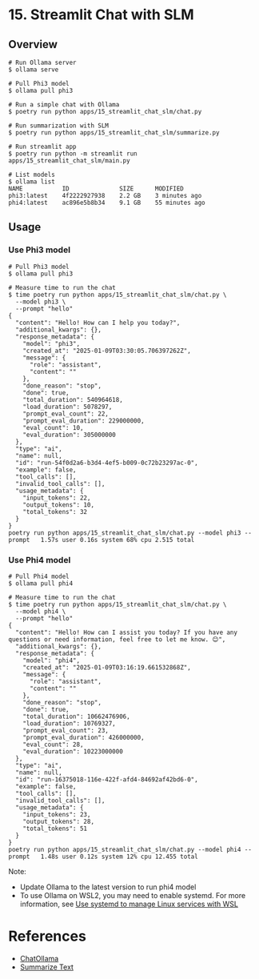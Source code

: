 # 15. Streamlit Chat with SLM

## Overview

```shell
# Run Ollama server
$ ollama serve

# Pull Phi3 model
$ ollama pull phi3

# Run a simple chat with Ollama
$ poetry run python apps/15_streamlit_chat_slm/chat.py

# Run summarization with SLM
$ poetry run python apps/15_streamlit_chat_slm/summarize.py

# Run streamlit app
$ poetry run python -m streamlit run apps/15_streamlit_chat_slm/main.py

# List models
$ ollama list
NAME           ID              SIZE      MODIFIED
phi3:latest    4f2222927938    2.2 GB    3 minutes ago
phi4:latest    ac896e5b8b34    9.1 GB    55 minutes ago
```

## Usage

### Use Phi3 model

```shell
# Pull Phi3 model
$ ollama pull phi3

# Measure time to run the chat
$ time poetry run python apps/15_streamlit_chat_slm/chat.py \
  --model phi3 \
  --prompt "hello"
{
  "content": "Hello! How can I help you today?",
  "additional_kwargs": {},
  "response_metadata": {
    "model": "phi3",
    "created_at": "2025-01-09T03:30:05.706397262Z",
    "message": {
      "role": "assistant",
      "content": ""
    },
    "done_reason": "stop",
    "done": true,
    "total_duration": 540964618,
    "load_duration": 5078297,
    "prompt_eval_count": 22,
    "prompt_eval_duration": 229000000,
    "eval_count": 10,
    "eval_duration": 305000000
  },
  "type": "ai",
  "name": null,
  "id": "run-54f0d2a6-b3d4-4ef5-b009-0c72b23297ac-0",
  "example": false,
  "tool_calls": [],
  "invalid_tool_calls": [],
  "usage_metadata": {
    "input_tokens": 22,
    "output_tokens": 10,
    "total_tokens": 32
  }
}
poetry run python apps/15_streamlit_chat_slm/chat.py --model phi3 --prompt   1.57s user 0.16s system 68% cpu 2.515 total
```

### Use Phi4 model

```shell
# Pull Phi4 model
$ ollama pull phi4

# Measure time to run the chat
$ time poetry run python apps/15_streamlit_chat_slm/chat.py \
  --model phi4 \
  --prompt "hello"
{
  "content": "Hello! How can I assist you today? If you have any questions or need information, feel free to let me know. 😊",
  "additional_kwargs": {},
  "response_metadata": {
    "model": "phi4",
    "created_at": "2025-01-09T03:16:19.661532868Z",
    "message": {
      "role": "assistant",
      "content": ""
    },
    "done_reason": "stop",
    "done": true,
    "total_duration": 10662476906,
    "load_duration": 10769327,
    "prompt_eval_count": 23,
    "prompt_eval_duration": 426000000,
    "eval_count": 28,
    "eval_duration": 10223000000
  },
  "type": "ai",
  "name": null,
  "id": "run-16375018-116e-422f-afd4-84692af42bd6-0",
  "example": false,
  "tool_calls": [],
  "invalid_tool_calls": [],
  "usage_metadata": {
    "input_tokens": 23,
    "output_tokens": 28,
    "total_tokens": 51
  }
}
poetry run python apps/15_streamlit_chat_slm/chat.py --model phi4 --prompt   1.48s user 0.12s system 12% cpu 12.455 total
```

Note:

- Update Ollama to the latest version to run phi4 model
- To use Ollama on WSL2, you may need to enable systemd. For more information, see [Use systemd to manage Linux services with WSL](https://learn.microsoft.com/en-us/windows/wsl/systemd#how-to-enable-systemd)

# References

- [ChatOllama](https://python.langchain.com/docs/integrations/chat/ollama/)
- [Summarize Text](https://python.langchain.com/docs/tutorials/summarization/)
